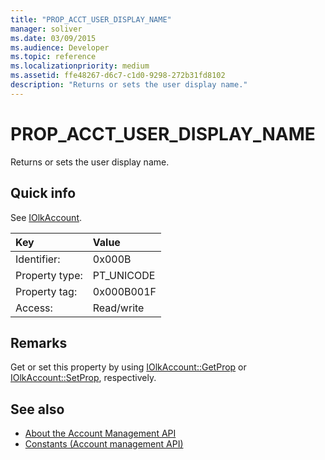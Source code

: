 ```yaml
---
title: "PROP_ACCT_USER_DISPLAY_NAME"
manager: soliver
ms.date: 03/09/2015
ms.audience: Developer
ms.topic: reference
ms.localizationpriority: medium
ms.assetid: ffe48267-d6c7-c1d0-9298-272b31fd8102
description: "Returns or sets the user display name."
---
```


# PROP_ACCT_USER_DISPLAY_NAME

Returns or sets the user display name.
  
## Quick info

See [IOlkAccount](iolkaccount.md).
  
|Key |Value |
|:-----|:-----|
|Identifier:  <br/> |0x000B  <br/> |
|Property type:  <br/> |PT_UNICODE  <br/> |
|Property tag:  <br/> |0x000B001F  <br/> |
|Access:  <br/> |Read/write  <br/> |
   
## Remarks

Get or set this property by using [IOlkAccount::GetProp](iolkaccount-getprop.md) or [IOlkAccount::SetProp](iolkaccount-setprop.md), respectively.
  
## See also

- [About the Account Management API](about-the-account-management-api.md)  
- [Constants (Account management API)](constants-account-management-api.md)

